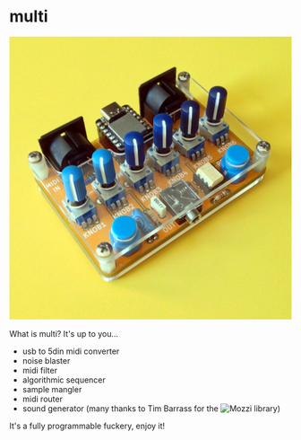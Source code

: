 # multi

![multi](multi_img/multi1896.jpg)


What is multi?
It's up to you...

- usb to 5din midi converter  
- noise blaster  
- midi filter  
- algorithmic sequencer  
- sample mangler
- midi router  
- sound generator (many thanks to Tim Barrass for the ![Mozzi library](https://github.com/sensorium/Mozzi))

It's a fully programmable fuckery, enjoy it!

